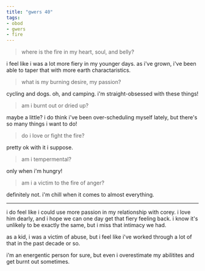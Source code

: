 ```yaml
---
title: "gwers 40"
tags:
- obod
- gwers
- fire
---
```


> where is the fire in my heart, soul, and belly?

i feel like i was a lot more fiery in my younger days. as i've grown, i've been able to taper that with more earth charactaristics.

> what is my burning desire, my passion?

cycling and dogs. oh, and camping. i'm straight-obsessed with these things!

> am i burnt out or dried up?

maybe a little? i do think i've been over-scheduling myself lately, but there's so many things i want to do!

> do i love or fight the fire?

pretty ok with it i suppose.

> am i tempermental?

only when i'm hungry!

> am i a victim to the fire of anger?

definitely not. i'm chill when it comes to almost everything.

---

i do feel like i could use more passion in my relationship with corey. i love him dearly, and i hope we can one day get that fiery feeling back. i know it's unlikely to be exactly the same, but i miss that intimacy we had.

as a kid, i was a victim of abuse, but i feel like i've worked through a lot of that in the past decade or so.

i'm an energentic person for sure, but even i overestimate my abilitites and get burnt out sometimes.
